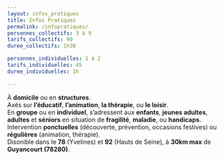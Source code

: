 ```yaml
---
layout: infos_pratiques
title: Infos Pratiques
permalink: /infopratiques/
personnes_collectifs: 3 à 9
tarifs_collectifs: 90
duree_collectifs: 1h30

personnes_individuelles: 1 à 2
tarifs_individuelles: 45
duree_individuelles: 1h

---
```


À **domicile** ou en **structures**.
\
Axés sur **l’éducatif**, **l’animation**, **la thérapie**, ou **le loisir**.
\
En **groupe** ou en **individuel**, s’adressent aux **enfants**, **jeunes adultes**, **adultes** et **séniors** en situation de **fragilité**,  **maladie**, ou **handicaps**.
\
Intervention **ponctuelles** (découverte, prévention, occasions festives) ou **régulières** (animation, thérapie).
\
Disonible dans le **78** (Yvelines) et **92** (Hauts de Seine), à **30km max** de **Guyancourt (78280)**.                                                  
 

